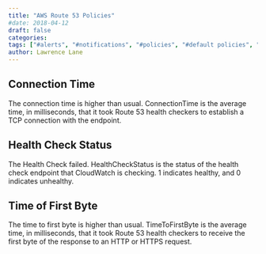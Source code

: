 ```yaml
---
title: "AWS Route 53 Policies"
#date: 2018-04-12
draft: false
categories:
tags: ["#alerts", "#notifications", "#policies", "#default policies", "#route53", "#aws"]
author: Lawrence Lane
---
```




## Connection Time
The connection time is higher than usual. ConnectionTime is the average time, in milliseconds, that it took Route 53 health checkers to establish a TCP connection with the endpoint.

## Health Check Status
The Health Check failed. HealthCheckStatus is the status of the health check endpoint that CloudWatch is checking. 1 indicates healthy, and 0 indicates unhealthy.

## Time of First Byte
The time to first byte is higher than usual. TimeToFirstByte is the average time, in milliseconds, that it took Route 53 health checkers to receive the first byte of the response to an HTTP or HTTPS request.
